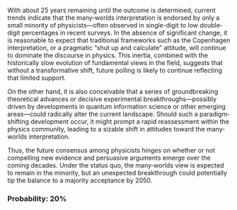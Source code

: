 With about 25 years remaining until the outcome is determined, current trends indicate that the many‐worlds interpretation is endorsed by only a small minority of physicists—often observed in single-digit to low double‐digit percentages in recent surveys. In the absence of significant change, it is reasonable to expect that traditional frameworks such as the Copenhagen interpretation, or a pragmatic “shut up and calculate” attitude, will continue to dominate the discourse in physics. This inertia, combined with the historically slow evolution of fundamental views in the field, suggests that without a transformative shift, future polling is likely to continue reflecting that limited support.

On the other hand, it is also conceivable that a series of groundbreaking theoretical advances or decisive experimental breakthroughs—possibly driven by developments in quantum information science or other emerging areas—could radically alter the current landscape. Should such a paradigm‐shifting development occur, it might prompt a rapid reassessment within the physics community, leading to a sizable shift in attitudes toward the many‐worlds interpretation.

Thus, the future consensus among physicists hinges on whether or not compelling new evidence and persuasive arguments emerge over the coming decades. Under the status quo, the many‐worlds view is expected to remain in the minority, but an unexpected breakthrough could potentially tip the balance to a majority acceptance by 2050.

### Probability: 20%